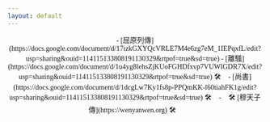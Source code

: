 ```yaml
---
layout: default
---
```

<head>
  <!-- ... -->
  <link rel="stylesheet" type="text/css" href="https://fonts.googleapis.com/earlyaccess/cwtexkai.css">
  <style>
    body {
     font-family: "cwTeXKai", serif;
    }
    p.big {
      line-height: 3;
      font-size: x-large;
    }
    p {
      font-size: 1.5em;
    }
    </style>
</head>

<center>
- [屈原列傳](https://docs.google.com/document/d/17izkGXYQcVRLE7M4e6zg7eM_1IEPqxfL/edit?usp=sharing&ouid=114115133808191130329&rtpof=true&sd=true)
- [離騷](https://docs.google.com/document/d/1u4yg8lehsZjKUoFGHDfxvp7VUWlGDR7X/edit?usp=sharing&ouid=114115133808191130329&rtpof=true&sd=true) 🛠🚧
- [尚書](https://docs.google.com/document/d/1dcgLw7Ky1fs8p-PPQmKK-l60tiahFK1g/edit?usp=sharing&ouid=114115133808191130329&rtpof=true&sd=true) 🛠🚧
- 🚧🛠 [穆天子傳](https://wenyanwen.org) 🛠🚧
<!-- </center> -->
